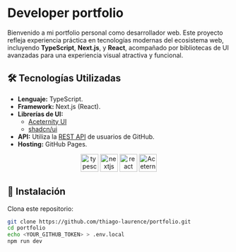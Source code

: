 # Developer portfolio

Bienvenido a mi portfolio personal como desarrollador web. Este proyecto refleja experiencia práctica en tecnologías modernas del ecosistema web, incluyendo **TypeScript**, **Next.js**, y **React**, acompañado por bibliotecas de UI avanzadas para una experiencia visual atractiva y funcional.

## 🛠️ Tecnologías Utilizadas

- **Lenguaje:** TypeScript.
- **Framework:** Next.js (React).
- **Librerías de UI:** 
  - [Aceternity UI](https://ui.aceternity.com/)
  - [shadcn/ui](https://ui.shadcn.com/)
- **API:** Utiliza la [REST API](https://docs.github.com/en/rest?apiVersion=2022-11-28) de usuarios de GitHub.
- **Hosting:** GitHub Pages.

<div align="center">
  
  <img src="https://cdn.jsdelivr.net/gh/devicons/devicon/icons/typescript/typescript-original.svg" height="40" alt="typescript logo"  />

  <img src="https://cdn.jsdelivr.net/gh/devicons/devicon/icons/nextjs/nextjs-original.svg" height="40" alt="nextjs logo"  />

  <img src="https://cdn.jsdelivr.net/gh/devicons/devicon/icons/react/react-original.svg" height="40" alt="react logo"  />

  <img src="https://ui.aceternity.com/logo.png" height="40" alt="Aceternity UI" />

</div>

## 🚀 Instalación

Clona este repositorio:

```bash
git clone https://github.com/thiago-laurence/portfolio.git
cd portfolio
echo <YOUR_GITHUB_TOKEN> > .env.local
npm run dev